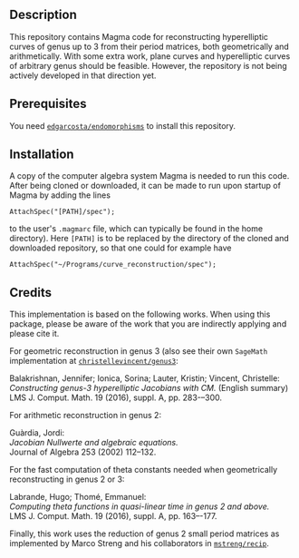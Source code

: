 Description
-----------

This repository contains Magma code for reconstructing hyperelliptic curves of genus up to 3 from their period matrices, both geometrically and arithmetically. With some extra work, plane curves and hyperelliptic curves of arbitrary genus should be feasible. However, the repository is not being actively developed in that direction yet.

Prerequisites
-------------

You need [`edgarcosta/endomorphisms`](https://github.com/edgarcosta/endomorphisms) to install this repository.

Installation
------------

A copy of the computer algebra system Magma is needed to run this code. After being cloned or downloaded, it can be made to run upon startup of Magma by adding the lines

`AttachSpec("[PATH]/spec");  `

to the user's `.magmarc` file, which can typically be found in the home directory). Here `[PATH]` is to be replaced by the directory of the cloned and downloaded repository, so that one could for example have

`AttachSpec("~/Programs/curve_reconstruction/spec");  `

Credits
-------

This implementation is based on the following works. When using this package, please be aware of the work that you are indirectly applying and please cite it.

For geometric reconstruction in genus 3 (also see their own `SageMath` implementation at [`christellevincent/genus3`](https://github.com/christellevincent/genus3):

Balakrishnan, Jennifer; Ionica, Sorina; Lauter, Kristin; Vincent, Christelle:  
*Constructing genus-3 hyperelliptic Jacobians with CM.* (English summary)  
LMS J. Comput. Math. 19 (2016), suppl. A, pp. 283-–300.

For arithmetic reconstruction in genus 2:

Guàrdia, Jordi:  
*Jacobian Nullwerte and algebraic equations.*  
Journal of Algebra 253 (2002) 112–132.

For the fast computation of theta constants needed when geometrically reconstructing in genus 2 or 3:

Labrande, Hugo; Thomé, Emmanuel:   
*Computing theta functions in quasi-linear time in genus 2 and above.*  
LMS J. Comput. Math. 19 (2016), suppl. A, pp. 163–-177.

Finally, this work uses the reduction of genus 2 small period matrices as implemented by Marco Streng and his collaborators in [`mstreng/recip`](https://github.com/mstreng/recip).
